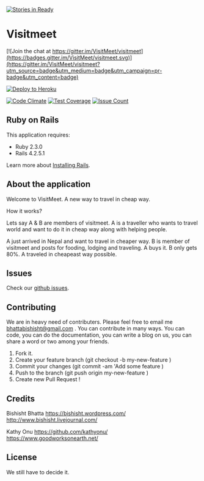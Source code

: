 [![Stories in Ready](https://badge.waffle.io/VisitMeet/visitmeet.png?label=ready&title=Ready)](https://waffle.io/VisitMeet/visitmeet)

Visitmeet
================

[![Join the chat at https://gitter.im/VisitMeet/visitmeet](https://badges.gitter.im/VisitMeet/visitmeet.svg)](https://gitter.im/VisitMeet/visitmeet?utm_source=badge&utm_medium=badge&utm_campaign=pr-badge&utm_content=badge)

[![Deploy to Heroku](https://www.herokucdn.com/deploy/button.png)](https://heroku.com/deploy)

[![Code Climate](https://codeclimate.com/github/VisitMeet/visitmeet/badges/gpa.svg)](https://codeclimate.com/github/VisitMeet/visitmeet)
[![Test Coverage](https://codeclimate.com/github/VisitMeet/visitmeet/badges/coverage.svg)](https://codeclimate.com/github/VisitMeet/visitmeet/coverage)
[![Issue Count](https://codeclimate.com/github/VisitMeet/visitmeet/badges/issue_count.svg)](https://codeclimate.com/github/VisitMeet/visitmeet)

Ruby on Rails
-------------

This application requires:

- Ruby 2.3.0
- Rails 4.2.5.1

Learn more about [Installing Rails](http://railsapps.github.io/installing-rails.html).


About the application
---------------
Welcome to VisitMeet. A new way to travel in cheap way.

How it works?

Lets say A & B are members of visitmeet.
A is a traveller who wants to travel world and want to do it in cheap way along
with helping people.

A just arrived in Nepal and want to travel in cheaper way.
B is member of visitmeet and posts for fooding, lodging and traveling.
A buys it.
B only gets 80%.
A traveled in cheapeast way possible.

Issues
-------------
Check our [github issues](https://github.com/VisitMeet/visitmeet/issues).

Contributing
------------
We are in heavy need of contributers. Please feel free to email me bhattabishisht@gmail.com .
You can contribute in many ways. You can code, you can do the documentation, you can write a blog on us,
you can share a word or two among your friends.

1. Fork it.
2. Create your feature branch (git checkout -b my-new-feature )
3. Commit your changes (git commit -am 'Add some feature )
4. Push to the branch (git push origin my-new-feature )
5. Create new Pull Request !

Credits
-------
Bishisht Bhatta
<https://bishisht.wordpress.com/>
<http://www.bishisht.livejournal.com/>

Kathy Onu
<https://github.com/kathyonu/>
<https://www.goodworksonearth.net/>

License
-------
We still have to decide it.
